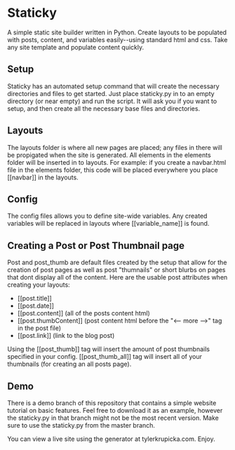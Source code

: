 <h1>Staticky</h1>
<p>
A simple static site builder written in Python. Create layouts to be populated with posts, content, and variables easily--using standard html and css. Take any site template and populate content quickly.</p>

<h2>Setup</h2>
<p>Staticky has an automated setup command that will create the necessary directories and files to get started. Just place staticky.py in to an empty directory (or near empty) and run the script. It will ask you if you want to setup, and then create all the necessary base files and directories.</p>

<h2>Layouts</h2>
<p>The layouts folder is where all new pages are placed; any files in there will be propigated when the site is generated. All elements in the elements folder will be inserted in to layouts. For example: if you create a navbar.html file in the elements folder, this code will be placed everywhere you place [[navbar]] in the layouts.</p>

<h2>Config</h2>
<p>The config files allows you to define site-wide variables. Any created variables will be replaced in layouts where [[variable_name]] is found.</p>

<h2>Creating a Post or Post Thumbnail page</h2>
<p>Post and post_thumb are default files created by the setup that allow for the creation of post pages as well as post "thumnails" or short blurbs on pages that dont display all of the content. Here are the usable post attributes when creating your layouts:</p>
<ul>
<li>[[post.title]]</li>
<li>[[post.date]]</li>
<li>[[post.content]] (all of the posts content html)</li>
<li>[[post.thumbContent]] (post content html before the "<-- more -->" tag in the post file)</li>
<li>[[post.link]] (link to the blog post)</li>
</ul>
<p>Using the [[post_thumb]] tag will insert the amount of post thumbnails specified in your config. [[post_thumb_all]] tag will insert all of your thumbnails (for creating an all posts page).</p>


<h2>Demo</h2>
<p>There is a demo branch of this repository that contains a simple website tutorial on basic features. Feel free to download it as an example, however the staticky.py in that branch might not be the most recent version. Make sure to use the staticky.py from the master branch.</p>


<p>You can view a live site using the generator at tylerkrupicka.com. Enjoy.</p>


